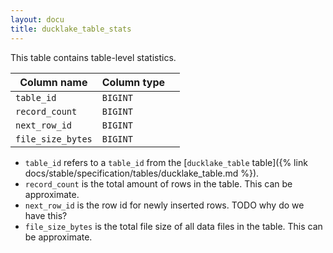 ```yaml
---
layout: docu
title: ducklake_table_stats
---
```


This table contains table-level statistics.

| Column name       | Column type |             |
| ----------------- | ----------- | ----------- |
| `table_id`        | `BIGINT`    |             |
| `record_count`    | `BIGINT`    |             |
| `next_row_id`     | `BIGINT`    |             |
| `file_size_bytes` | `BIGINT`    |             |

- `table_id` refers to a `table_id` from the [`ducklake_table` table]({% link docs/stable/specification/tables/ducklake_table.md %}).
- `record_count` is the total amount of rows in the table. This can be approximate.
- `next_row_id` is the row id for newly inserted rows. TODO why do we have this?
- `file_size_bytes` is the total file size of all data files in the table. This can be approximate.
